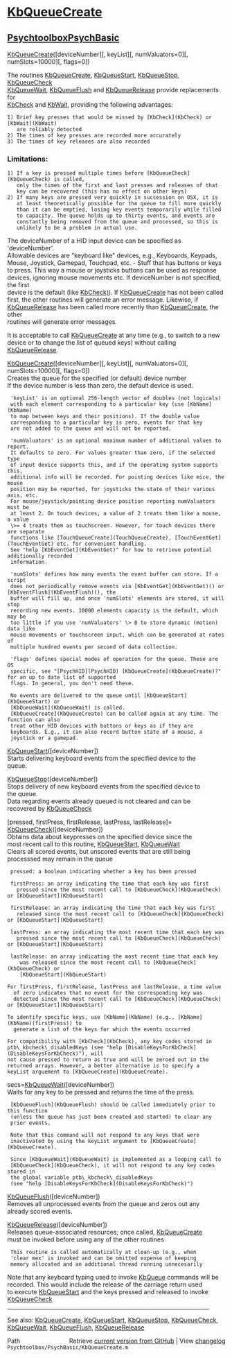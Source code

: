 # [KbQueueCreate](KbQueueCreate)
## [Psychtoolbox](Psychtoolbox)[PsychBasic](PsychBasic)

[KbQueueCreate](KbQueueCreate)([deviceNumber][, keyList][, numValuators=0][, numSlots=10000][, flags=0])  
  
The routines [KbQueueCreate](KbQueueCreate), [KbQueueStart](KbQueueStart), [KbQueueStop](KbQueueStop), [KbQueueCheck](KbQueueCheck)  
 [KbQueueWait](KbQueueWait), [KbQueueFlush](KbQueueFlush) and [KbQueueRelease](KbQueueRelease) provide replacements for  
 [KbCheck](KbCheck) and [KbWait](KbWait), providing the following advantages:  
  
    1) Brief key presses that would be missed by [KbCheck](KbCheck) or [KbWait](KbWait)  
       are reliably detected  
    2) The times of key presses are recorded more accurately  
    3) The times of key releases are also recorded  
  
### Limitations:  
  
    1) If a key is pressed multiple times before [KbQueueCheck](KbQueueCheck) is called,  
       only the times of the first and last presses and releases of that  
       key can be recovered (this has no effect on other keys)  
    2) If many keys are pressed very quickly in succession on OSX, it is  
       at least theoretically possible for the queue to fill more quickly  
       than it can be emptied, losing key events temporarily while filled  
       to capacity. The queue holds up to thirty events, and events are  
       constantly being removed from the queue and processed, so this is  
       unlikely to be a problem in actual use.  
  
 The deviceNumber of a HID input device can be specified as 'deviceNumber'.  
 Allowable devices are "keyboard like" devices, e.g., Keyboards, Keypads,  
 Mouse, Joystick, Gamepad, Touchpad, etc. - Stuff that has buttons or keys  
 to press. This way a mouse or joysticks buttons can be used as response  
 devices, ignoring mouse movements etc. If deviceNumber is not specified, the first   
 device is the default (like [KbCheck)](KbCheck)). If [KbQueueCreate](KbQueueCreate) has not been called   
 first, the other routines will generate an error message. Likewise, if   
 [KbQueueRelease](KbQueueRelease) has been called more recently than [KbQueueCreate](KbQueueCreate), the other   
 routines will generate error messages.  
  
It is acceptable to call [KbQueueCreate](KbQueueCreate) at any time (e.g., to switch to a new  
 device or to change the list of queued keys) without calling [KbQueueRelease](KbQueueRelease).  
  
 [KbQueueCreate](KbQueueCreate)([deviceNumber][, keyList][, numValuators=0][, numSlots=10000][, flags=0])  
     Creates the queue for the specified (or default) device number  
     If the device number is less than zero, the default device is used.  
  
     'keyList' is an optional 256-length vector of doubles (not logicals)  
     with each element corresponding to a particular key (use [KbName](KbName)  
     to map between keys and their positions). If the double value  
     corresponding to a particular key is zero, events for that key  
     are not added to the queue and will not be reported.  
  
     'numValuators' is an optional maximum number of additional values to report.  
     It defaults to zero. For values greater than zero, if the selected type  
     of input device supports this, and if the operating system supports this,  
     additional info will be recorded. For pointing devices like mice, the mouse  
     position may be reported, for joysticks the state of their various axis, etc.  
     For mouse/joystick/pointing device position reporting numValuators must be  
     at least 2. On touch devices, a value of 2 treats them like a mouse, a value  
     \>= 4 treats them as touchscreen. However, for touch devices there are separate  
     functions like [TouchQueueCreate](TouchQueueCreate), [TouchEventGet](TouchEventGet) etc. for convenient handling.  
     See "help [KbEventGet](KbEventGet)" for how to retrieve potential additionally recorded  
     information.  
  
     'numSlots' defines how many events the event buffer can store. If a script  
     does not periodically remove events via [KbEventGet](KbEventGet)() or [KbEventFlush](KbEventFlush)(), the  
     buffer will fill up, and once 'numSlots' elements are stored, it will stop  
     recording new events. 10000 elements capacity is the default, which may be  
     too little if you use 'numValuators' \> 0 to store dynamic (motion) data like  
     mouse movements or touchscreen input, which can be generated at rates of  
     multiple hundred events per second of data collection.  
  
     'flags' defines special modes of operation for the queue. These are OS  
     specific, see "[PsychHID](PsychHID) [KbQueueCreate](KbQueueCreate)?" for an up to date list of supported  
     flags. In general, you don't need these.  
  
     No events are delivered to the queue until [KbQueueStart](KbQueueStart) or   
     [KbQueueWait](KbQueueWait) is called.  
     [KbQueueCreate](KbQueueCreate) can be called again at any time. The function can also  
     treat other HID devices with buttons or keys as if they are  
     keyboards. E.g., it can also record button state of a mouse, a  
     joystick or a gamepad.  
  
 [KbQueueStart](KbQueueStart)([deviceNumber])  
     Starts delivering keyboard events from the specified device to the   
     queue.  
  
 [KbQueueStop](KbQueueStop)([deviceNumber])  
     Stops delivery of new keyboard events from the specified device to   
     the queue.  
     Data regarding events already queued is not cleared and can be   
     recovered by [KbQueueCheck](KbQueueCheck)  
  
[pressed, firstPress, firstRelease, lastPress, lastRelease]=  
  [KbQueueCheck](KbQueueCheck)([deviceNumber])  
     Obtains data about keypresses on the specified device since the   
     most recent call to this routine, [KbQueueStart](KbQueueStart), [KbQueueWait](KbQueueWait)  
     Clears all scored events, but unscored events that are still being  
     processsed may remain in the queue  
  
     pressed: a boolean indicating whether a key has been pressed  
  
     firstPress: an array indicating the time that each key was first  
       pressed since the most recent call to [KbQueueCheck](KbQueueCheck) or [KbQueueStart](KbQueueStart)  
  
     firstRelease: an array indicating the time that each key was first  
       released since the most recent call to [KbQueueCheck](KbQueueCheck) or [KbQueueStart](KbQueueStart)  
  
     lastPress: an array indicating the most recent time that each key was  
       pressed since the most recent call to [KbQueueCheck](KbQueueCheck) or [KbQueueStart](KbQueueStart)  
  
     lastRelease: an array indicating the most recent time that each key  
        was released since the most recent call to [KbQueueCheck](KbQueueCheck) or   
        [KbQueueStart](KbQueueStart)  
  
    For firstPress, firstRelease, lastPress and lastRelease, a time value  
      of zero indicates that no event for the corresponding key was  
      detected since the most recent call to [KbQueueCheck](KbQueueCheck) or [KbQueueStart](KbQueueStart)  
  
    To identify specific keys, use [KbName](KbName) (e.g., [KbName](KbName)(firstPress)) to  
      generate a list of the keys for which the events occurred  
  
    For compatibility with [KbCheck](KbCheck), any key codes stored in  
    ptb\_kbcheck\_disabledKeys (see "help [DisableKeysForKbCheck](DisableKeysForKbCheck)"), will  
    not cause pressed to return as true and will be zeroed out in the  
    returned arrays. However, a better alternative is to specify a  
    keyList arguement to [KbQueueCreate](KbQueueCreate).   
  
secs=[KbQueueWait](KbQueueWait)([deviceNumber])  
     Waits for any key to be pressed and returns the time of the press.  
  
     [KbQueueFlush](KbQueueFlush) should be called immediately prior to this function  
     (unless the queue has just been created and started) to clear any   
     prior events.  
  
     Note that this command will not respond to any keys that were   
     inactivated by using the keyList argument to [KbQueueCreate](KbQueueCreate).  
  
     Since [KbQueueWait](KbQueueWait) is implemented as a looping call to  
     [KbQueueCheck](KbQueueCheck), it will not respond to any key codes stored in  
     the global variable ptb\_kbcheck\_disabledKeys  
     (see "help [DisableKeysForKbCheck](DisableKeysForKbCheck)")  
  
[KbQueueFlush](KbQueueFlush)([deviceNumber])  
     Removes all unprocessed events from the queue and zeros out any  
     already scored events.  
  
[KbQueueRelease](KbQueueRelease)([deviceNumber])  
     Releases queue-associated resources; once called, [KbQueueCreate](KbQueueCreate)  
     must be invoked before using any of the other routines  
  
     This routine is called automatically at clean-up (e.g., when   
     'clear mex' is invoked and can be omitted expense of keeping   
     memory allocated and an additional thread running unnecesarily  
  
Note that any keyboard typing used to invoke [KbQueue](KbQueue) commands will be  
recorded. This would include the release of the carriage return used  
to execute [KbQueueStart](KbQueueStart) and the keys pressed and released to invoke   
[KbQueueCheck](KbQueueCheck)  
\_\_\_\_\_\_\_\_\_\_\_\_\_\_\_\_\_\_\_\_\_\_\_\_\_\_\_\_\_\_\_\_\_\_\_\_\_\_\_\_\_\_\_\_\_\_\_\_\_\_\_\_\_\_\_\_\_\_\_\_\_\_\_\_\_\_\_\_\_\_\_\_\_  
  
See also: [KbQueueCreate](KbQueueCreate), [KbQueueStart](KbQueueStart), [KbQueueStop](KbQueueStop), [KbQueueCheck](KbQueueCheck),  
          [KbQueueWait](KbQueueWait), [KbQueueFlush](KbQueueFlush), [KbQueueRelease](KbQueueRelease)  




<div class="code_header" style="text-align:right;">
  <span style="float:left;">Path&nbsp;&nbsp;</span> <span class="counter">Retrieve <a href=
  "https://raw.github.com/Psychtoolbox-3/Psychtoolbox-3/beta/Psychtoolbox/PsychBasic/KbQueueCreate.m">current version from GitHub</a> | View <a href=
  "https://github.com/Psychtoolbox-3/Psychtoolbox-3/commits/beta/Psychtoolbox/PsychBasic/KbQueueCreate.m">changelog</a></span>
</div>
<div class="code">
  <code>Psychtoolbox/PsychBasic/KbQueueCreate.m</code>
</div>

